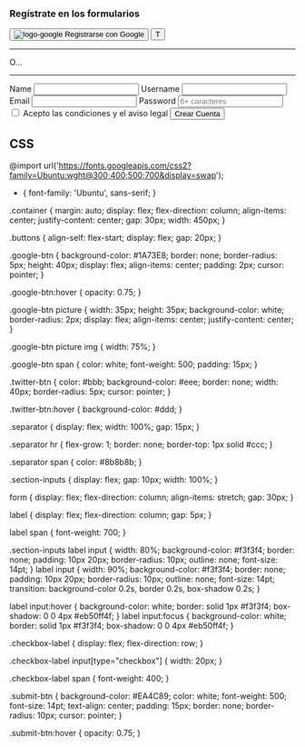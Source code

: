 
<!DOCTYPE html>
<html lang="en">
<head>
    <meta charset="UTF-8">
    <meta http-equiv="X-UA-Compatible" content="IE=edge">
    <meta name="viewport" content="width=device-width, initial-scale=1.0">
    <title>Login Form</title>
    <link rel="stylesheet" href="../css/login.css">
</head>
<body>
    <div class="container">
        <h3>Regístrate en los formularios</h3>
        <div class="buttons">
            <button class="google-btn">
                <picture>
                    <img src="https://entredichos.trabajosocial.unlp.edu.ar/wp-content/uploads/sites/6/2016/12/Google_-G-_Logo.svg_.png" alt="logo-google" />
                </picture>
                <span>Registrarse con Google</span>
            </button>
            <button class="twitter-btn">
                <picture>T</picture>
            </button>
        </div>
        <div class="separator">
            <hr>
            <span>O...</span>
            <hr>
        </div>
        <form action="" method="">
            <div class="section-inputs">
                <label for="name">
                    <span>Name</span>
                    <input id="name" name="name" />
                </label>
                <label for="username">
                    <span>Username</span>
                    <input id="username" name="username" />
                </label>
            </div>
            <label for="email">
                <span>Email</span>
                <input id="email" name="email" />
            </label>
            <label for="password">
                <span>Password</span>
                <input id="password" name="password" placeholder="6+ caracteres" />
            </label>
            <label for="checkbox" class="checkbox-label">
                <input type="checkbox" id="checkbox">
                <span>Acepto las condiciones y el aviso legal</span>
            </label>
            <button type="submit" class="submit-btn">Crear Cuenta</button>
        </form>
    </div>
</body>
</html>


CSS
-----
@import url('https://fonts.googleapis.com/css2?family=Ubuntu:wght@300;400;500;700&display=swap');

* {
    font-family: 'Ubuntu', sans-serif;
}

.container {
    margin: auto;
    display: flex;
    flex-direction: column;
    align-items: center;
    justify-content: center;
    gap: 30px;
    width: 450px;
}

.buttons {
    align-self: flex-start;
    display: flex;
    gap: 20px;
}

.google-btn {
    background-color: #1A73E8;
    border: none;
    border-radius: 5px;
    height: 40px;
    display: flex;
    align-items: center;
    padding: 2px;
    cursor: pointer;
}

.google-btn:hover {
    opacity: 0.75;
}

.google-btn picture {
    width: 35px;
    height: 35px;
    background-color: white;
    border-radius: 2px;
    display: flex;
    align-items: center;
    justify-content: center;
}

.google-btn picture img {
    width: 75%;
}

.google-btn span {
    color: white;
    font-weight: 500;
    padding: 15px;
}

.twitter-btn {
    color: #bbb;
    background-color: #eee;
    border: none;
    width: 40px;
    border-radius: 5px;
    cursor: pointer;
}

.twitter-btn:hover {
    background-color: #ddd;
}

.separator {
    display: flex;
    width: 100%;
    gap: 15px;
}

.separator hr {
    flex-grow: 1;
    border: none;
    border-top: 1px solid #ccc;
}

.separator span {
    color: #8b8b8b;
}

.section-inputs {
    display: flex;
    gap: 10px;
    width: 100%;
}

form {
    display: flex;
    flex-direction: column;
    align-items: stretch;
    gap: 30px;
}

label {
    display: flex;
    flex-direction: column;
    gap: 5px;
}

label span {
    font-weight: 700;
}

.section-inputs label input {
    width: 80%;
    background-color: #f3f3f4;
    border: none;
    padding: 10px 20px;
    border-radius: 10px;
    outline: none;
    font-size: 14pt;
}
label input {
    width: 90%;
    background-color: #f3f3f4;
    border: none;
    padding: 10px 20px;
    border-radius: 10px;
    outline: none;
    font-size: 14pt;
    transition: background-color 0.2s, border 0.2s, box-shadow 0.2s;
}

label input:hover {
    background-color: white;
    border: solid 1px #f3f3f4;
    box-shadow: 0 0 4px #eb50ff4f;
}
label input:focus {
    background-color: white;
    border: solid 1px #f3f3f4;
    box-shadow: 0 0 4px #eb50ff4f;
}

.checkbox-label {
    display: flex;
    flex-direction: row;
}

.checkbox-label input[type="checkbox"] {
    width: 20px;
}

.checkbox-label span {
    font-weight: 400;
}

.submit-btn {
    background-color: #EA4C89;
    color: white;
    font-weight: 500;
    font-size: 14pt;
    text-align: center;
    padding: 15px;
    border: none;
    border-radius: 10px;
    cursor: pointer;
}

.submit-btn:hover {
    opacity: 0.75;
}